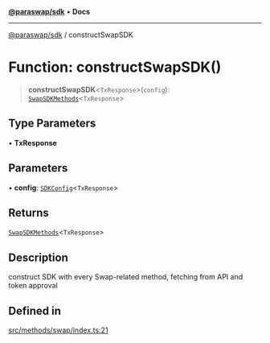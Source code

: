[**@paraswap/sdk**](../README.md) • **Docs**

***

[@paraswap/sdk](../globals.md) / constructSwapSDK

# Function: constructSwapSDK()

> **constructSwapSDK**\<`TxResponse`\>(`config`): [`SwapSDKMethods`](../type-aliases/SwapSDKMethods.md)\<`TxResponse`\>

## Type Parameters

• **TxResponse**

## Parameters

• **config**: [`SDKConfig`](../type-aliases/SDKConfig.md)\<`TxResponse`\>

## Returns

[`SwapSDKMethods`](../type-aliases/SwapSDKMethods.md)\<`TxResponse`\>

## Description

construct SDK with every Swap-related method, fetching from API and token approval

## Defined in

[src/methods/swap/index.ts:21](https://github.com/paraswap/paraswap-sdk/blob/master/src/methods/swap/index.ts#L21)
